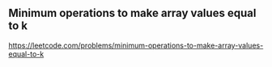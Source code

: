 ## Minimum operations to make array values equal to k
https://leetcode.com/problems/minimum-operations-to-make-array-values-equal-to-k
